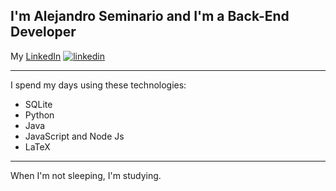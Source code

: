 ## I'm Alejandro Seminario and I'm a Back-End Developer
My <a href="/">LinkedIn</a>
[![linkedin](https://i.postimg.cc/cJj8vdf8/Dise-o-sin-t-tulo-6.png)](https://www.linkedin.com/in/alejandrovalentinoseminariomedina)
- - -
I spend my days using these technologies:
- SQLite
- Python
- Java
- JavaScript and Node Js
- LaTeX
- - -
When I'm not sleeping, I'm studying.
